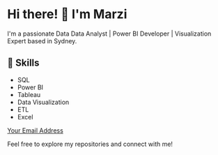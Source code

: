 # Hi there! 👋 I'm Marzi

I'm a passionate Data Data Analyst | Power BI Developer | Visualization Expert based in Sydney.

## 🔧 Skills

- SQL
- Power BI
- Tableau
- Data Visualization
- ETL
- Excel

[Your Email Address](mailto:marziehroustaei@outlook.com)


Feel free to explore my repositories and connect with me!
